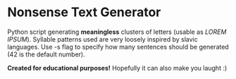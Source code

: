 # Nonsense Text Generator

Python script generating **meaningless** clusters of letters (usable as *LOREM IPSUM*). Syllable patterns used are very loosely inspired by slavic languages. Use -s flag to specify how many sentences should be generated (42 is the default number).

**Created for educational purposes!** Hopefully it can also make you laught :)
